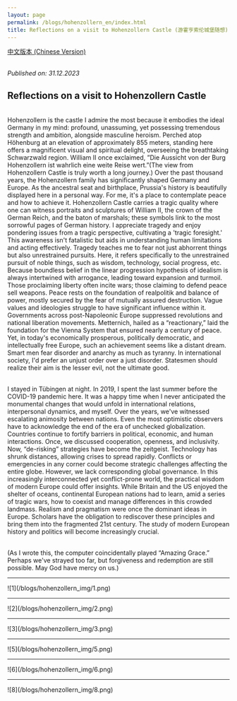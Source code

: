 ```yaml
---
layout: page
permalink: /blogs/hohenzollern_en/index.html
title: Reflections on a visit to Hohenzollern Castle (游霍亨索伦城堡随想)
---
```


[中文版本 (Chinese Version)](https://xudong-zhu01.github.io/blogs/hohenzollern)

<br>*Published on: 31.12.2023*

## Reflections on a visit to Hohenzollern Castle
<br> Hohenzollern is the castle I admire the most because it embodies the ideal Germany in my mind: profound, unassuming, yet possessing tremendous strength and ambition, alongside masculine heroism. Perched atop Höhenburg at an elevation of approximately 855 meters, standing here offers a magnificent visual and spiritual delight, overseeing the breathtaking Schwarzwald region. William II once exclaimed, ”Die Aussicht von der Burg Hohenzollern ist wahrlich eine weite Reise wert.”(The view from Hohenzollern Castle is truly worth a long journey.) Over the past thousand years, the Hohenzollern family has significantly shaped Germany and Europe. As the ancestral seat and birthplace, Prussia's history is beautifully displayed here in a personal way. For me, it's a place to contemplate peace and how to achieve it. Hohenzollern Castle carries a tragic quality where one can witness portraits and sculptures of William II, the crown of the German Reich, and the baton of marshals; these symbols link to the most sorrowful pages of German history. I appreciate tragedy and enjoy pondering issues from a tragic perspective, cultivating a 'tragic foresight.' This awareness isn't fatalistic but aids in understanding human limitations and acting effectively. Tragedy teaches me to fear not just abhorrent things but also unrestrained pursuits. Here, it refers specifically to the unrestrained pursuit of noble things, such as wisdom, technology, social progress, etc. Because boundless belief in the linear progression hypothesis of idealism is always intertwined with arrogance, leading toward expansion and turmoil. Those proclaiming liberty often incite wars; those claiming to defend peace sell weapons. Peace rests on the foundation of realpolitik and balance of power, mostly secured by the fear of mutually assured destruction. Vague values and ideologies struggle to have significant influence within it. Governments across post-Napoleonic Europe suppressed revolutions and national liberation movements. Metternich, hailed as a “reactionary,” laid the foundation for the Vienna System that ensured nearly a century of peace. Yet, in today's economically prosperous, politically democratic, and intellectually free Europe, such an achievement seems like a distant dream. Smart men fear disorder and anarchy as much as tyranny. In international society, I'd prefer an unjust order over a just disorder. Statesmen should realize their aim is the lesser evil, not the ultimate good.

<br>I stayed in Tübingen at night. In 2019, I spent the last summer before the COVID-19 pandemic here. It was a happy time when I never anticipated the monumental changes that would unfold in international relations, interpersonal dynamics, and myself. Over the years, we've witnessed escalating animosity between nations. Even the most optimistic observers have to acknowledge the end of the era of unchecked globalization. Countries continue to fortify barriers in political, economic, and human interactions. Once, we discussed cooperation, openness, and inclusivity. Now, “de-risking” strategies have become the zeitgeist. Technology has shrunk distances, allowing crises to spread rapidly. Conflicts or emergencies in any corner could become strategic challenges affecting the entire globe. However, we lack corresponding global governance. In this increasingly interconnected yet conflict-prone world, the practical wisdom of modern Europe could offer insights. While Britain and the US enjoyed the shelter of oceans, continental European nations had to learn, amid a series of tragic wars, how to coexist and manage differences in this crowded landmass. Realism and pragmatism were once the dominant ideas in Europe. Scholars have the obligation to rediscover these principles and bring them into the fragmented 21st century. The study of modern European history and politics will become increasingly crucial.

<br> (As I wrote this, the computer coincidentally played “Amazing Grace.” Perhaps we've strayed too far, but forgiveness and redemption are still possible. May God have mercy on us.)
<hr>
![1](/blogs/hohenzollern_img/1.png)
<hr>
![2](/blogs/hohenzollern_img/2.png)
<hr>
![3](/blogs/hohenzollern_img/3.png)
<hr>
![5](/blogs/hohenzollern_img/5.png)
<hr>
![6](/blogs/hohenzollern_img/6.png)
<hr>
![8](/blogs/hohenzollern_img/8.png)
